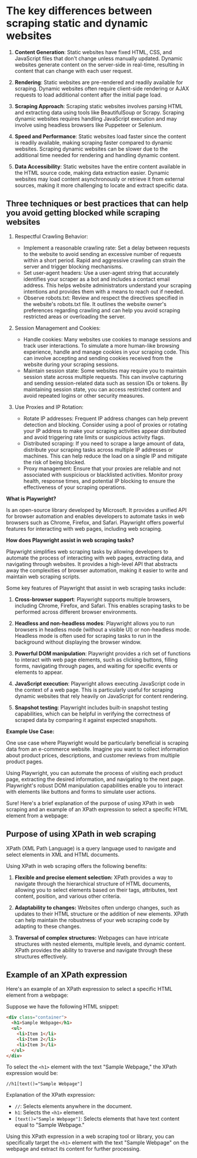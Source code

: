 # The key differences between scraping static and dynamic websites

1. **Content Generation**: Static websites have fixed HTML, CSS, and JavaScript files that don't change unless manually updated. Dynamic websites generate content on the server-side in real-time, resulting in content that can change with each user request.

2. **Rendering**: Static websites are pre-rendered and readily available for scraping. Dynamic websites often require client-side rendering or AJAX requests to load additional content after the initial page load.

3. **Scraping Approach**: Scraping static websites involves parsing HTML and extracting data using tools like BeautifulSoup or Scrapy. Scraping dynamic websites requires handling JavaScript execution and may involve using headless browsers like Puppeteer or Selenium.

4. **Speed and Performance**: Static websites load faster since the content is readily available, making scraping faster compared to dynamic websites. Scraping dynamic websites can be slower due to the additional time needed for rendering and handling dynamic content.

5. **Data Accessibility**: Static websites have the entire content available in the HTML source code, making data extraction easier. Dynamic websites may load content asynchronously or retrieve it from external sources, making it more challenging to locate and extract specific data.

## Three techniques or best practices that can help you avoid getting blocked while scraping websites

1. Respectful Crawling Behavior:
   - Implement a reasonable crawling rate: Set a delay between requests to the website to avoid sending an excessive number of requests within a short period. Rapid and aggressive crawling can strain the server and trigger blocking mechanisms.
   - Set user-agent headers: Use a user-agent string that accurately identifies your scraper as a bot and includes a contact email address. This helps website administrators understand your scraping intentions and provides them with a means to reach out if needed.
   - Observe robots.txt: Review and respect the directives specified in the website's robots.txt file. It outlines the website owner's preferences regarding crawling and can help you avoid scraping restricted areas or overloading the server.

2. Session Management and Cookies:
   - Handle cookies: Many websites use cookies to manage sessions and track user interactions. To simulate a more human-like browsing experience, handle and manage cookies in your scraping code. This can involve accepting and sending cookies received from the website during your scraping sessions.
   - Maintain session state: Some websites may require you to maintain session state across multiple requests. This can involve capturing and sending session-related data such as session IDs or tokens. By maintaining session state, you can access restricted content and avoid repeated logins or other security measures.

3. Use Proxies and IP Rotation:
   - Rotate IP addresses: Frequent IP address changes can help prevent detection and blocking. Consider using a pool of proxies or rotating your IP address to make your scraping activities appear distributed and avoid triggering rate limits or suspicious activity flags.
   - Distributed scraping: If you need to scrape a large amount of data, distribute your scraping tasks across multiple IP addresses or machines. This can help reduce the load on a single IP and mitigate the risk of being blocked.
   - Proxy management: Ensure that your proxies are reliable and not associated with suspicious or blacklisted activities. Monitor proxy health, response times, and potential IP blocking to ensure the effectiveness of your scraping operations.

**What is Playwright?**

Is an open-source library developed by Microsoft. It provides a unified API for browser automation and enables developers to automate tasks in web browsers such as Chrome, Firefox, and Safari. Playwright offers powerful features for interacting with web pages, including web scraping.

**How does Playwright assist in web scraping tasks?**

Playwright simplifies web scraping tasks by allowing developers to automate the process of interacting with web pages, extracting data, and navigating through websites. It provides a high-level API that abstracts away the complexities of browser automation, making it easier to write and maintain web scraping scripts.

Some key features of Playwright that assist in web scraping tasks include:

1. **Cross-browser support**: Playwright supports multiple browsers, including Chrome, Firefox, and Safari. This enables scraping tasks to be performed across different browser environments.

2. **Headless and non-headless modes**: Playwright allows you to run browsers in headless mode (without a visible UI) or non-headless mode. Headless mode is often used for scraping tasks to run in the background without displaying the browser window.

3. **Powerful DOM manipulation**: Playwright provides a rich set of functions to interact with web page elements, such as clicking buttons, filling forms, navigating through pages, and waiting for specific events or elements to appear.

4. **JavaScript execution**: Playwright allows executing JavaScript code in the context of a web page. This is particularly useful for scraping dynamic websites that rely heavily on JavaScript for content rendering.

5. **Snapshot testing**: Playwright includes built-in snapshot testing capabilities, which can be helpful in verifying the correctness of scraped data by comparing it against expected snapshots.

**Example Use Case:**

One use case where Playwright would be particularly beneficial is scraping data from an e-commerce website. Imagine you want to collect information about product prices, descriptions, and customer reviews from multiple product pages.

Using Playwright, you can automate the process of visiting each product page, extracting the desired information, and navigating to the next page. Playwright's robust DOM manipulation capabilities enable you to interact with elements like buttons and forms to simulate user actions.

Sure! Here's a brief explanation of the purpose of using XPath in web scraping and an example of an XPath expression to select a specific HTML element from a webpage:

## Purpose of using XPath in web scraping

XPath (XML Path Language) is a query language used to navigate and select elements in XML and HTML documents.

Using XPath in web scraping offers the following benefits:

1. **Flexible and precise element selection:** XPath provides a way to navigate through the hierarchical structure of HTML documents, allowing you to select elements based on their tags, attributes, text content, position, and various other criteria.

2. **Adaptability to changes:** Websites often undergo changes, such as updates to their HTML structure or the addition of new elements. XPath can help maintain the robustness of your web scraping code by adapting to these changes.
3. **Traversal of complex structures:** Webpages can have intricate structures with nested elements, multiple levels, and dynamic content. XPath provides the ability to traverse and navigate through these structures effectively.

## Example of an XPath expression

Here's an example of an XPath expression to select a specific HTML element from a webpage:

Suppose we have the following HTML snippet:

```html
<div class="container">
  <h1>Sample Webpage</h1>
  <ul>
    <li>Item 1</li>
    <li>Item 2</li>
    <li>Item 3</li>
  </ul>
</div>
```

To select the `<h1>` element with the text "Sample Webpage," the XPath expression would be:

```xpath
//h1[text()="Sample Webpage"]
```

Explanation of the XPath expression:

- `//`: Selects elements anywhere in the document.
- `h1`: Selects the `<h1>` element.
- `[text()="Sample Webpage"]`: Selects elements that have text content equal to "Sample Webpage."

Using this XPath expression in a web scraping tool or library, you can specifically target the `<h1>` element with the text "Sample Webpage" on the webpage and extract its content for further processing.
